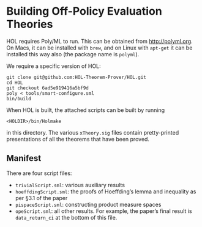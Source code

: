 # Building Off-Policy Evaluation Theories

HOL requires Poly/ML to run.  This can be obtained from http://polyml.org.  On Macs, it can be installed with `brew`, and on Linux with `apt-get` it can be installed this way also (the package name is `polyml`).

We require a specific version of HOL:

    git clone git@github.com:HOL-Theorem-Prover/HOL.git
    cd HOL
    git checkout 6ad5e919416a5bf9d
    poly < tools/smart-configure.sml
    bin/build

When HOL is built, the attached scripts can be built by running

    <HOLDIR>/bin/Holmake

in this directory.  The various `xTheory.sig` files contain pretty-printed  presentations of all the theorems that have been proved.

## Manifest

There are four script files:

-   `trivialScript.sml`: various auxiliary results
-   `hoeffdingScript.sml`: the proofs of Hoeffding’s lemma and inequality as per §3.1 of the paper
-   `pispaceScript.sml`: constructing product measure spaces
-   `opeScript.sml`: all other results. For example, the paper’s final result is `data_return_ci` at the bottom of this file.


